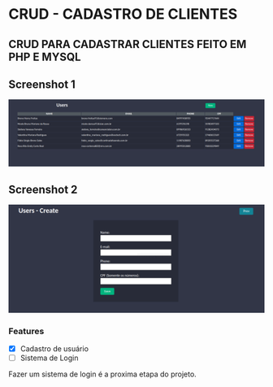 # CRUD - CADASTRO DE CLIENTES

## CRUD PARA CADASTRAR CLIENTES FEITO EM PHP E MYSQL

## Screenshot 1

![My Image](img/Users.png)

## Screenshot 2

![My Image](img/User%20-%20Create.png)

### Features

- [x] Cadastro de usuário
- [ ] Sistema de Login

Fazer um sistema de login é a proxima etapa do projeto.
